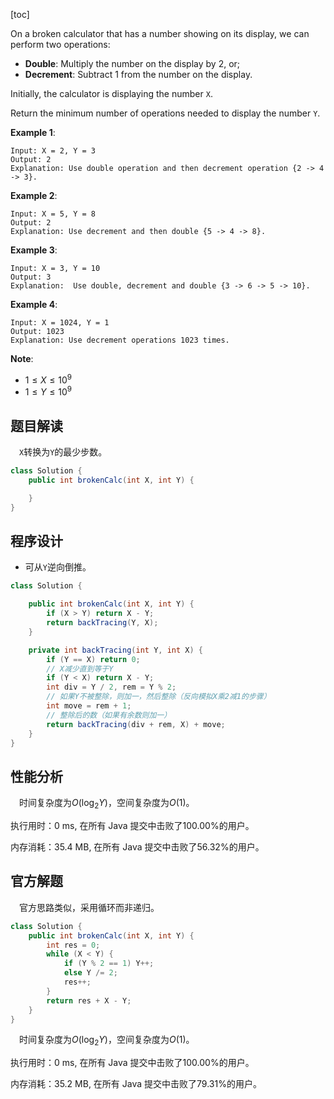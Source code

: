 [toc]

On a broken calculator that has a number showing on its display, we can perform two operations:

* **Double**: Multiply the number on the display by 2, or;
* **Decrement**: Subtract 1 from the number on the display.

Initially, the calculator is displaying the number `X`.

Return the minimum number of operations needed to display the number `Y`.

 

**Example 1**:

```
Input: X = 2, Y = 3
Output: 2
Explanation: Use double operation and then decrement operation {2 -> 4 -> 3}.
```

**Example 2**:

```
Input: X = 5, Y = 8
Output: 2
Explanation: Use decrement and then double {5 -> 4 -> 8}.
```

**Example 3**:

```
Input: X = 3, Y = 10
Output: 3
Explanation:  Use double, decrement and double {3 -> 6 -> 5 -> 10}.
```

**Example 4**:

```
Input: X = 1024, Y = 1
Output: 1023
Explanation: Use decrement operations 1023 times.
```



**Note**:

* $1 \le X \le 10^9$
* $1 \le Y \le 10^9$



## 题目解读

&emsp;`X`转换为`Y`的最少步数。

```java
class Solution {
    public int brokenCalc(int X, int Y) {

    }
}
```

## 程序设计

* 可从`Y`逆向倒推。

```java
class Solution {

    public int brokenCalc(int X, int Y) {
        if (X > Y) return X - Y;
        return backTracing(Y, X);
    }

    private int backTracing(int Y, int X) {
        if (Y == X) return 0;
        // X减少直到等于Y
        if (Y < X) return X - Y;
        int div = Y / 2, rem = Y % 2;
        // 如果Y不被整除，则加一，然后整除（反向模拟X乘2减1的步骤）
        int move = rem + 1;
        // 整除后的数（如果有余数则加一）
        return backTracing(div + rem, X) + move;
    }
}
```

## 性能分析

&emsp;时间复杂度为$O(\log_2Y)$，空间复杂度为$O(1)$。

执行用时：0 ms, 在所有 Java 提交中击败了100.00%的用户。

内存消耗：35.4 MB, 在所有 Java 提交中击败了56.32%的用户。

## 官方解题

&emsp;官方思路类似，采用循环而非递归。

```java
class Solution {
    public int brokenCalc(int X, int Y) {
        int res = 0;
        while (X < Y) {
            if (Y % 2 == 1) Y++;
            else Y /= 2;
            res++;
        }
        return res + X - Y;
    }
}
```

&emsp;时间复杂度为$O(\log_2Y)$，空间复杂度为$O(1)$。

执行用时：0 ms, 在所有 Java 提交中击败了100.00%的用户。

内存消耗：35.2 MB, 在所有 Java 提交中击败了79.31%的用户。